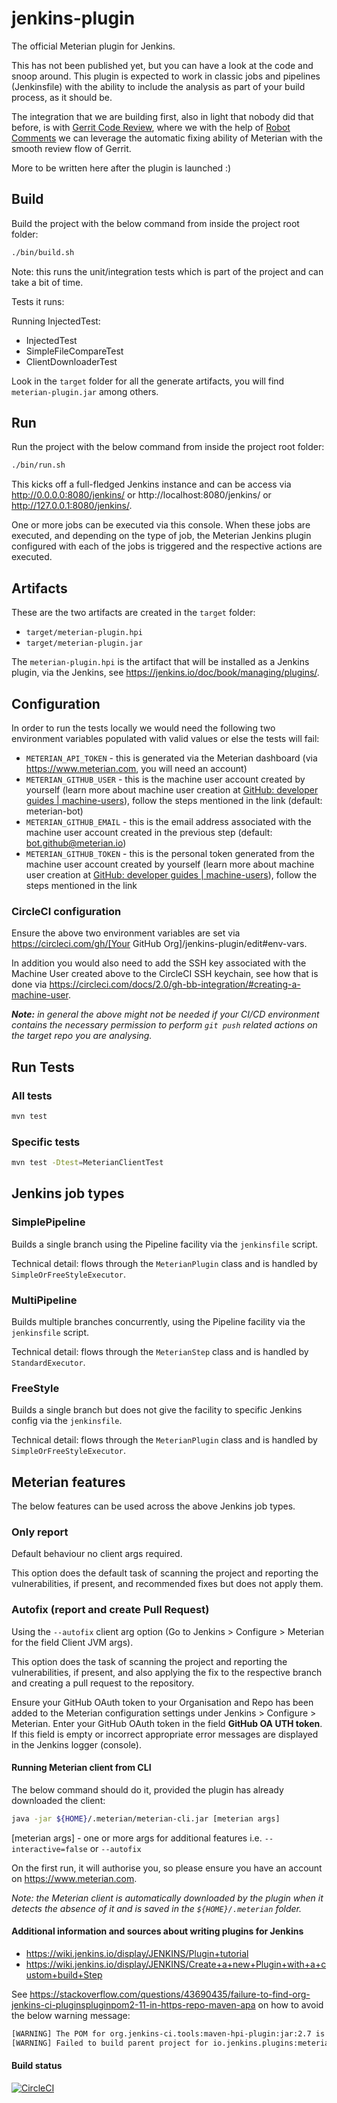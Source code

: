 # jenkins-plugin

The official Meterian plugin for Jenkins.

This has not been published yet, but you can have a look at the code and snoop around. This plugin is expected to work in classic jobs and pipelines (Jenkinsfile) with the ability to include the analysis as part of your build process, as it should be.

The integration that we are building first, also in light that nobody did that before, is with [Gerrit Code Review](https://www.gerritcodereview.com/), where we with the help of [Robot Comments](https://www.gerritcodereview.com/config-robot-comments.html) we can leverage the automatic fixing ability of Meterian with the smooth review flow of Gerrit.

More to be written here after the plugin is launched :)


## Build

Build the project with the below command from inside the project root folder:

```bash
./bin/build.sh
```

Note: this runs the unit/integration tests which is part of the project and can take a bit of time.

Tests it runs:

Running InjectedTest:

- InjectedTest
- SimpleFileCompareTest
- ClientDownloaderTest

Look in the `target` folder for all the generate artifacts, you will find `meterian-plugin.jar` among others. 

## Run

Run the project with the below command from inside the project root folder:

```bash
./bin/run.sh
```

This kicks off a full-fledged Jenkins instance and can be access via http://0.0.0.0:8080/jenkins/ or http://localhost:8080/jenkins/ or http://127.0.0.1:8080/jenkins/.

One or more jobs can be executed via this console. When these jobs are executed, and depending on the type of job, the Meterian Jenkins plugin configured with each of the jobs is triggered and the respective actions are executed.

## Artifacts

These are the two artifacts are created in the `target` folder:

- `target/meterian-plugin.hpi`
- `target/meterian-plugin.jar`

The `meterian-plugin.hpi` is the artifact that will be installed as a Jenkins plugin, via the Jenkins, see https://jenkins.io/doc/book/managing/plugins/.

## Configuration

In order to run the tests locally we would need the following two environment variables populated with valid values or else the tests will fail:

- `METERIAN_API_TOKEN` - this is generated via the Meterian dashboard (via https://www.meterian.com, you will need an account) 
- `METERIAN_GITHUB_USER` - this is the machine user account created by yourself (learn more about machine user creation at [GitHub: developer guides | machine-users](https://developer.github.com/v3/guides/managing-deploy-keys/#machine-users)), follow the steps mentioned in the link (default: meterian-bot)
- `METERIAN_GITHUB_EMAIL` - this is the email address associated with the machine user account created in the previous step (default: bot.github@meterian.io)
- `METERIAN_GITHUB_TOKEN` - this is the personal token generated from the machine user account created by yourself (learn more about machine user creation at [GitHub: developer guides | machine-users](https://developer.github.com/v3/guides/managing-deploy-keys/#machine-users)), follow the steps mentioned in the link


### CircleCI configuration

Ensure the above two environment variables are set via https://circleci.com/gh/[Your GitHub Org]/jenkins-plugin/edit#env-vars.

In addition you would also need to add the SSH key associated with the Machine User created above to the CircleCI SSH keychain, see how that is done via https://circleci.com/docs/2.0/gh-bb-integration/#creating-a-machine-user.


_**Note:** in general the above might not be needed if your CI/CD environment contains the necessary permission to perform `git push` related actions on the target repo you are analysing._

## Run Tests 

### All tests

```bash
mvn test
```

### Specific tests

```bash
mvn test -Dtest=MeterianClientTest
```

## Jenkins job types

### SimplePipeline

Builds a single branch using the Pipeline facility via the `jenkinsfile` script.

Technical detail: flows through the `MeterianPlugin` class and is handled by `SimpleOrFreeStyleExecutor`.

### MultiPipeline

Builds multiple branches concurrently, using the Pipeline facility via the `jenkinsfile` script.

Technical detail: flows through the `MeterianStep` class and is handled by `StandardExecutor`.

### FreeStyle

Builds a single branch but does not give the facility to specific Jenkins config via the `jenkinsfile`.

Technical detail: flows through the `MeterianPlugin` class and is handled by `SimpleOrFreeStyleExecutor`.

## Meterian features

The below features can be used across the above Jenkins job types. 

### Only report

Default behaviour no client args required.

This option does the default task of scanning the project and reporting the vulnerabilities, if present, and recommended fixes but does not apply them.

### Autofix (report and create Pull Request)

Using the `--autofix` client arg option (Go to Jenkins > Configure > Meterian for the field Client JVM args).

This option does the task of scanning the project and reporting the vulnerabilities, if present, and also applying the fix to the respective branch and creating a pull request to the repository.

Ensure your GitHub OAuth token to your Organisation and Repo has been added to the Meterian configuration settings under Jenkins > Configure > Meterian. Enter your GitHub OAuth token in the field **GitHub OA UTH token**. If this field is empty or incorrect appropriate error messages are displayed in the Jenkins logger (console).

#### Running Meterian client from CLI

The below command should do it, provided the plugin has already downloaded the client:

```bash
java -jar ${HOME}/.meterian/meterian-cli.jar [meterian args]
```

[meterian args] - one or more args for additional features i.e. `--interactive=false` or `--autofix`

On the first run, it will authorise you, so please ensure you have an account on https://www.meterian.com.

_Note: the Meterian client is automatically downloaded by the plugin when it detects the absence of it and is saved in the `${HOME}/.meterian` folder._

#### Additional information and sources about writing plugins for Jenkins

- https://wiki.jenkins.io/display/JENKINS/Plugin+tutorial
- https://wiki.jenkins.io/display/JENKINS/Create+a+new+Plugin+with+a+custom+build+Step

See https://stackoverflow.com/questions/43690435/failure-to-find-org-jenkins-ci-pluginspluginpom2-11-in-https-repo-maven-apa on how to avoid the below warning message:

```bash
[WARNING] The POM for org.jenkins-ci.tools:maven-hpi-plugin:jar:2.7 is missing, no dependency information available
[WARNING] Failed to build parent project for io.jenkins.plugins:meterian-plugin:hpi:0.1-SNAPSHOT
```

#### Build status
[![CircleCI](https://circleci.com/gh/MeterianHQ/jenkins-plugin.svg?style=svg)](https://circleci.com/gh/MeterianHQ/jenkins-plugin)

